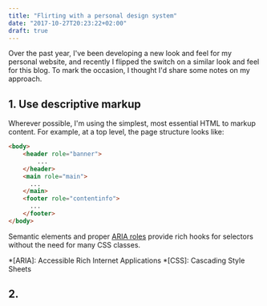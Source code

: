 ```yaml
---
title: "Flirting with a personal design system"
date: "2017-10-27T20:23:22+02:00"
draft: true
---
```


Over the past year, I've been developing a new look and feel for my personal website, and recently I flipped the switch on a similar look and feel for this blog. To mark the occasion, I thought I'd share some notes on my approach.

## 1. Use descriptive markup

Wherever possible, I'm using the simplest, most essential HTML to markup content. For example, at a top level, the page structure looks like:

```html
<body>
	<header role="banner">
		...
	</header>
	<main role="main">
	  ...
	</main>
	<footer role="contentinfo">
	  ...
	</footer>
</body>
```

Semantic elements and proper [ARIA roles][] provide rich hooks for selectors without the need for many CSS classes.

*[ARIA]: Accessible Rich Internet Applications
*[CSS]: Cascading Style Sheets

[ARIA roles]: https://www.w3.org/TR/wai-aria/roles

## 2.
